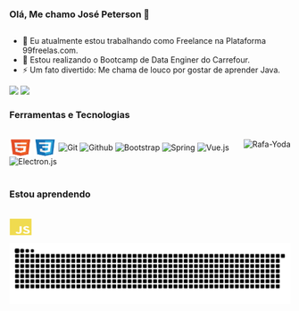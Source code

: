 ### Olá, Me chamo José Peterson 👋

##

- 🔭 Eu atualmente estou trabalhando como Freelance na Plataforma 99freelas.com.
- 🌱 Estou realizando o Bootcamp de Data Enginer do Carrefour.
- ⚡ Um fato divertido: Me chama de louco por gostar de aprender Java. 



<!--
**PetsuTHEPRO/PetsuTHEPRO** is a ✨ _special_ ✨ repository because its `README.md` (this file) appears on your GitHub profile.

Here are some ideas to get you started:

- 🔭 I’m currently working on ...
- 🌱 I’m currently learning ...
- 👯 I’m looking to collaborate on ...
- 🤔 I’m looking for help with ...
- 💬 Ask me about ...
- 📫 How to reach me: ...
- 😄 Pronouns: ...
- ⚡ Fun fact: ...
-->

<div>
  
<img height="160em" src="https://github-readme-stats.vercel.app/api?username=PetsuTHEPRO&show_icons=true&theme=gotham&include_all_commits=true&count_private=true"/>
  <img height="160em" src="https://github-readme-stats.vercel.app/api/top-langs/?username=PetsuTHEPRO&layout=compact&langs_count=16&theme=gotham"/>
</div>

### Ferramentas e Tecnologias 

<div style="display: inline_block"><br>
  <img align="center" alt="HTML" height="30" width="40" src="https://raw.githubusercontent.com/devicons/devicon/master/icons/html5/html5-original.svg">
  <img align="center" alt="CSS" height="30" width="40" src="https://raw.githubusercontent.com/devicons/devicon/master/icons/css3/css3-original.svg">
  <img align="center" alt="Git" height="30" width="40" src="https://cdn.jsdelivr.net/gh/devicons/devicon/icons/git/git-original.svg" />
  <img align="center" alt="Github" height="30" width="40" src="https://cdn.jsdelivr.net/gh/devicons/devicon/icons/github/github-original-wordmark.svg" />
  <img align="right" alt="Rafa-Yoda" src="https://media2.giphy.com/media/cNkfdJuSHZ4hF7jK3d/giphy.gif">
  <img align="center" alt="Bootstrap" height="30" width="40" src="https://cdn.jsdelivr.net/gh/devicons/devicon/icons/bootstrap/bootstrap-original.svg"/>
  <img align="center" alt="Spring" height="30" width="40" src="https://cdn.jsdelivr.net/gh/devicons/devicon/icons/spring/spring-original.svg"/>
  <img align="center" alt="Vue.js" height="30" width="30" src="https://miro.medium.com/v2/resize:fit:400/0*K2ovtMil6X6nYrB5.png"/>
  <img align="center" alt="Electron.js" height="30" width="30" src="https://user-images.githubusercontent.com/3600593/60781010-41dfae80-a173-11e9-99f9-03a8b712b87d.png"/>
</div>

</br>

### Estou aprendendo
<div style="display: inline_block"></br>
   <img align="center" alt="Js" height="30" width="40" src="https://raw.githubusercontent.com/devicons/devicon/master/icons/javascript/javascript-plain.svg">
</div>
  
![Snake animation](https://github.com/PetsuTHEPRO/PetsuTHEPRO/blob/output/github-contribution-grid-snake.svg)
